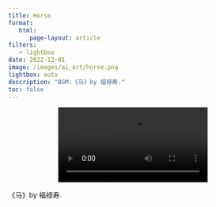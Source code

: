 ```yaml
---
title: Horse
format:
   html:
      page-layout: article
filters:
   - lightbox
date: 2022-12-01
image: /images/ai_art/horse.png
lightbox: auto
description: "BGM:《马》by 福禄寿."
toc: false
---
```



<div align="center">
<video controls="controls" width="60%">
  <source src="/videos/horse.MOV" type="video/mp4" >
  Your browser does not support the HTML5 Video element.
</video>
</div>

《马》by 福禄寿.

